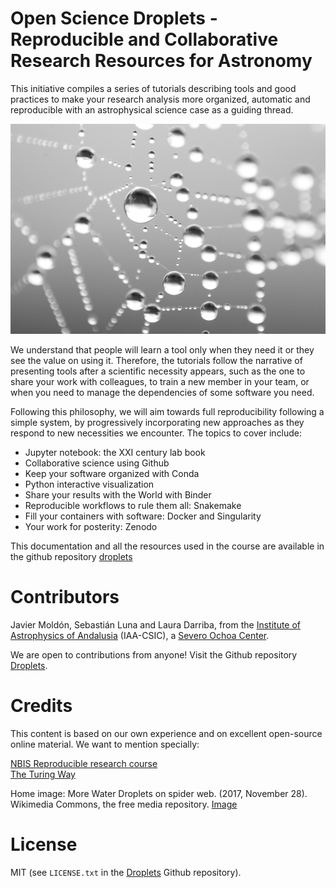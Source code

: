
# Open Science Droplets - Reproducible and Collaborative Research Resources for Astronomy

This initiative compiles a series of tutorials describing tools and good
practices to make your research analysis more organized, automatic and reproducible with
an astrophysical science case as a guiding thread.


![](images/intro_water_droplets.png)

We understand that people will learn a tool only when they need it or they see
the value on using it. Therefore, the tutorials follow the narrative of
presenting tools after a scientific necessity appears, such as the one to
share your work with colleagues, to train a new member in your team, or when you need to manage the dependencies of
some software you need.

Following this philosophy, we will aim towards full reproducibility following a simple system, by progressively incorporating new approaches as they respond to new necessities we encounter. The topics to cover include:

- Jupyter notebook: the XXI century lab book
- Collaborative science using Github
- Keep your software organized with Conda
- Python interactive visualization
- Share your results with the World with Binder
- Reproducible workflows to rule them all: Snakemake
- Fill your containers with software: Docker and Singularity 
- Your work for posterity: Zenodo


This documentation and all the resources used in the course are available in the github repository [droplets](https://github.com/spsrc/droplets)



# Contributors

Javier Moldón, Sebastián Luna and Laura Darriba, from the [Institute of Astrophysics of Andalusia](https://www.iaa.csic.es/) (IAA-CSIC), a [Severo Ochoa Center](http://so.iaa.csic.es/).

We are open to contributions from anyone! Visit the Github repository  [Droplets](https://github.com/spsrc/droplets).

# Credits
This content is based on our own experience and on excellent open-source online material. We want to mention specially:

[NBIS Reproducible research course](https://nbis-reproducible-research.readthedocs.io/en/latest/)  
[The Turing Way](https://the-turing-way.netlify.com/introduction/introduction)

Home image: More Water Droplets on spider web. (2017, November 28). Wikimedia Commons, the free media repository. [Image]( https://commons.wikimedia.org/w/index.php?title=File:More_Water_Droplets_on_spider_web.jpg&oldid=269742797)

# License
MIT (see `LICENSE.txt` in the [Droplets](https://github.com/spsrc/droplets) Github repository).
